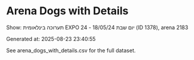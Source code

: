 # Arena Dogs with Details

Show: תערוכה בינלאומית EXPO 24 - יום שבת 18/05/24 (ID 1378), arena 2183

Generated at: 2025-08-23 23:40:55

See arena_dogs_with_details.csv for the full dataset.
